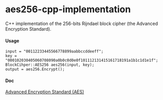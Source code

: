 # aes256-cpp-implementation
C++ implementation of the 256-bits Rijndael block cipher (the Advanced Encryption Standard).

#### Usage
```
input = "00112233445566778899aabbccddeeff";
key = "000102030405060708090a0b0c0d0e0f101112131415161718191a1b1c1d1e1f";
BlockCihper::AES256 aes256(input, key);
output = aes256.Encrypt();
```

#### Doc
[Advanced Encryption Standard (AES)](extension://efaidnbmnnnibpcajpcglclefindmkaj/https://nvlpubs.nist.gov/nistpubs/FIPS/NIST.FIPS.197-upd1.pdf)